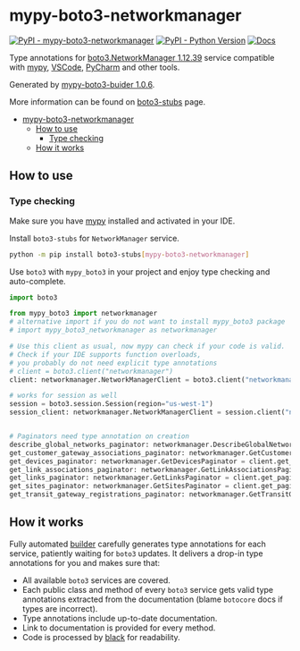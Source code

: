 # mypy-boto3-networkmanager

[![PyPI - mypy-boto3-networkmanager](https://img.shields.io/pypi/v/mypy-boto3-networkmanager.svg?color=blue)](https://pypi.org/project/mypy-boto3-networkmanager)
[![PyPI - Python Version](https://img.shields.io/pypi/pyversions/mypy-boto3-networkmanager.svg?color=blue)](https://pypi.org/project/mypy-boto3-networkmanager)
[![Docs](https://img.shields.io/readthedocs/mypy-boto3-builder.svg?color=blue)](https://mypy-boto3-builder.readthedocs.io/)

Type annotations for
[boto3.NetworkManager 1.12.39](https://boto3.amazonaws.com/v1/documentation/api/1.12.39/reference/services/networkmanager.html#NetworkManager) service
compatible with [mypy](https://github.com/python/mypy), [VSCode](https://code.visualstudio.com/),
[PyCharm](https://www.jetbrains.com/pycharm/) and other tools.

Generated by [mypy-boto3-buider 1.0.6](https://github.com/vemel/mypy_boto3_builder).

More information can be found on [boto3-stubs](https://pypi.org/project/boto3-stubs/) page.

- [mypy-boto3-networkmanager](#mypy-boto3-networkmanager)
  - [How to use](#how-to-use)
    - [Type checking](#type-checking)
  - [How it works](#how-it-works)

## How to use

### Type checking

Make sure you have [mypy](https://github.com/python/mypy) installed and activated in your IDE.

Install `boto3-stubs` for `NetworkManager` service.

```bash
python -m pip install boto3-stubs[mypy-boto3-networkmanager]
```

Use `boto3` with `mypy_boto3` in your project and enjoy type checking and auto-complete.

```python
import boto3

from mypy_boto3 import networkmanager
# alternative import if you do not want to install mypy_boto3 package
# import mypy_boto3_networkmanager as networkmanager

# Use this client as usual, now mypy can check if your code is valid.
# Check if your IDE supports function overloads,
# you probably do not need explicit type annotations
# client = boto3.client("networkmanager")
client: networkmanager.NetworkManagerClient = boto3.client("networkmanager")

# works for session as well
session = boto3.session.Session(region="us-west-1")
session_client: networkmanager.NetworkManagerClient = session.client("networkmanager")


# Paginators need type annotation on creation
describe_global_networks_paginator: networkmanager.DescribeGlobalNetworksPaginator = client.get_paginator("describe_global_networks")
get_customer_gateway_associations_paginator: networkmanager.GetCustomerGatewayAssociationsPaginator = client.get_paginator("get_customer_gateway_associations")
get_devices_paginator: networkmanager.GetDevicesPaginator = client.get_paginator("get_devices")
get_link_associations_paginator: networkmanager.GetLinkAssociationsPaginator = client.get_paginator("get_link_associations")
get_links_paginator: networkmanager.GetLinksPaginator = client.get_paginator("get_links")
get_sites_paginator: networkmanager.GetSitesPaginator = client.get_paginator("get_sites")
get_transit_gateway_registrations_paginator: networkmanager.GetTransitGatewayRegistrationsPaginator = client.get_paginator("get_transit_gateway_registrations")
```

## How it works

Fully automated [builder](https://github.com/vemel/mypy_boto3_builder) carefully generates
type annotations for each service, patiently waiting for `boto3` updates. It delivers
a drop-in type annotations for you and makes sure that:

- All available `boto3` services are covered.
- Each public class and method of every `boto3` service gets valid type annotations
  extracted from the documentation (blame `botocore` docs if types are incorrect).
- Type annotations include up-to-date documentation.
- Link to documentation is provided for every method.
- Code is processed by [black](https://github.com/psf/black) for readability.